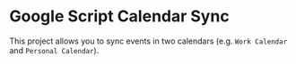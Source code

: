 # Google Script Calendar Sync

This project allows you to sync events in two calendars (e.g. `Work Calendar` and `Personal Calendar`).
